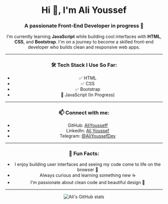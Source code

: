<div align="center">

<h1>Hi 👋, I'm Ali Youssef</h1>
<h3>A passionate Front-End Developer in progress 🚀</h3>

<p>
  I'm currently learning <strong>JavaScript</strong> while building cool interfaces with <strong>HTML</strong>, <strong>CSS</strong>, and <strong>Bootstrap</strong>. I'm on a journey to become a skilled front-end developer who builds clean and responsive web apps.
</p>

---

### 🛠️ Tech Stack I Use So Far:
- ✅ HTML
- ✅ CSS
- ✅ Bootstrap
- 🔄 JavaScript (In Progress)

---

### 📫 Connect with me:
- GitHub: [AliYousseff](https://github.com/AliYousseff)
- LinkedIn: [Ali Youssef](https://linkedin.com/in/ali-youssef-8b264a323)
- Telegram: [@AliYoussefDev](https://t.me/AliYoussefDev)

---

### 📌 Fun Facts:
- I enjoy building user interfaces and seeing my code come to life on the browser 🧠
- Always curious and learning something new ☕
- I'm passionate about clean code and beautiful design 🎨

---

![Ali's GitHub stats](https://github-readme-stats.vercel.app/api?username=AliYousseff&show_icons=true&theme=radical)

</div>
